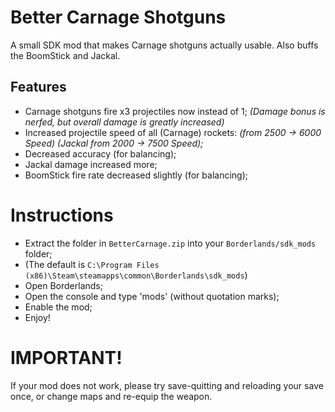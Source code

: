 # Better Carnage Shotguns
A small SDK mod that makes Carnage shotguns actually usable. Also buffs the BoomStick and Jackal.

## Features
- Carnage shotguns fire x3 projectiles now instead of 1;
*(Damage bonus is nerfed, but overall damage is greatly increased)*
- Increased projectile speed of all (Carnage) rockets:
*(from 2500 -> 6000 Speed) (Jackal from 2000 -> 7500 Speed);*
- Decreased accuracy (for balancing);
- Jackal damage increased more;
- BoomStick fire rate decreased slightly (for balancing);

# Instructions
- Extract the folder in `BetterCarnage.zip` into your `Borderlands/sdk_mods` folder;
- (The default is `C:\Program Files (x86)\Steam\steamapps\common\Borderlands\sdk_mods`)
- Open Borderlands;
- Open the console and type 'mods' (without quotation marks);
- Enable the mod;
- Enjoy!

# IMPORTANT!
If your mod does not work, please try save-quitting and reloading your save once, or change maps and re-equip the weapon.
